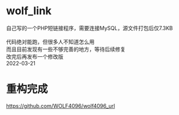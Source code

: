 # wolf_link
自己写的一个PHP短链接程序，需要连接MySQL，源文件打包后仅7.3KB<br/><br/>
代码绝对能跑，但很多人不知道怎么用<br/>
而且目前发现有一些不够完善的地方，等待后续修复<br/>
改完后再发布一个修改版<br/>
2022-03-21

# 重构完成
https://github.com/WOLF4096/wolf4096_url
